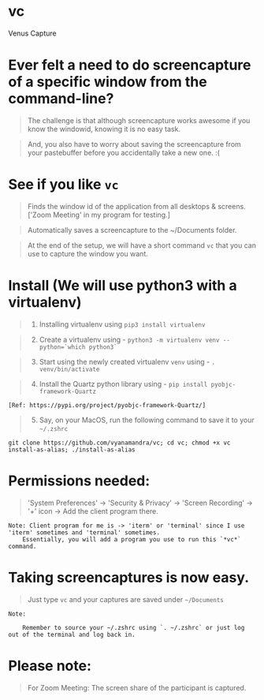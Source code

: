# vc
Venus Capture

# Ever felt a need to do screencapture of a specific window from the command-line?

> The challenge is that although screencapture works awesome if you know the windowid, knowing it is no easy task.

> And, you also have to worry about saving the screencapture from your pastebuffer before you accidentally take a new one. :(

# See if you like `vc`

> Finds the window id of the application from all desktops & screens. ['Zoom Meeting' in my program for testing.]

> Automatically saves a screencapture to the ~/Documents folder.

> At the end of the setup, we will have a short command `vc` that you can use to capture the window you want.


# Install (We will use python3 with a virtualenv)

> 1. Installing virtualenv using `pip3 install virtualenv`

> 2. Create a virtualenv using - `` python3 -m virtualenv venv --python=`which python3` `` 

> 3. Start using the newly created virtualenv `venv` using - `. venv/bin/activate`

> 4. Install the Quartz python library using - `pip install pyobjc-framework-Quartz` 
  
    [Ref: https://pypi.org/project/pyobjc-framework-Quartz/]

> 5. Say, on your MacOS, run the following command to save it to your `~/.zshrc`

`git clone https://github.com/vyanamandra/vc; cd vc; chmod +x vc install-as-alias; ./install-as-alias`


# Permissions needed: 

> 'System Preferences' -> 'Security & Privacy' -> 'Screen Recording' -> '+' icon -> Add the client program there.
        
    Note: Client program for me is -> 'iterm' or 'terminal' since I use 'iterm' sometimes and 'terminal' sometimes.
        Essentially, you will add a program you use to run this `*vc*` command.

# Taking screencaptures is now easy. 

> Just type `vc` and your captures are saved under `~/Documents`

    Note: 
        
        Remember to source your ~/.zshrc using `. ~/.zshrc` or just log out of the terminal and log back in.
        
# Please note:

> For Zoom Meeting:
    The screen share of the participant is captured.




  
